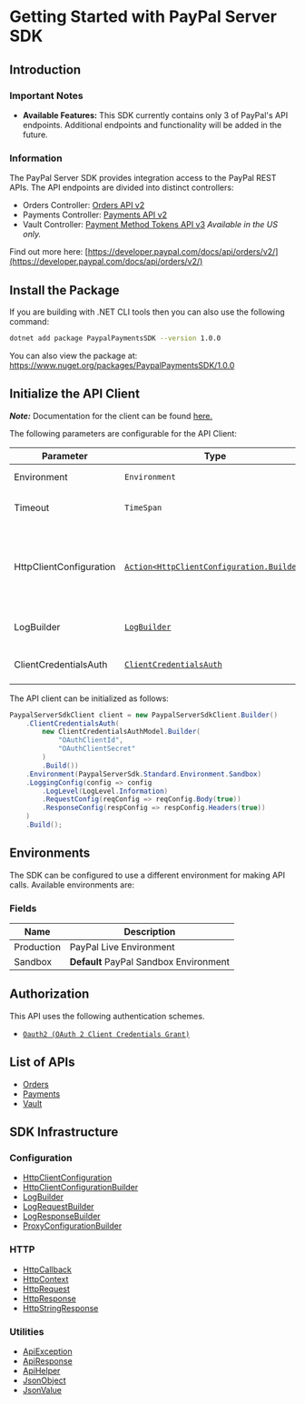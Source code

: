 
# Getting Started with PayPal Server SDK

## Introduction

### Important Notes

- **Available Features:** This SDK currently contains only 3 of PayPal's API endpoints. Additional endpoints and functionality will be added in the future.

### Information

The PayPal Server SDK provides integration access to the PayPal REST APIs. The API endpoints are divided into distinct controllers:

- Orders Controller: <a href="https://developer.paypal.com/docs/api/orders/v2/">Orders API v2</a>
- Payments Controller: <a href="https://developer.paypal.com/docs/api/payments/v2/">Payments API v2</a>
- Vault Controller: <a href="https://developer.paypal.com/docs/api/payment-tokens/v3/">Payment Method Tokens API v3</a> *Available in the US only.*

Find out more here: [https://developer.paypal.com/docs/api/orders/v2/](https://developer.paypal.com/docs/api/orders/v2/)

## Install the Package

If you are building with .NET CLI tools then you can also use the following command:

```bash
dotnet add package PaypalPaymentsSDK --version 1.0.0
```

You can also view the package at:
https://www.nuget.org/packages/PaypalPaymentsSDK/1.0.0

## Initialize the API Client

**_Note:_** Documentation for the client can be found [here.](https://www.github.com/WasifMatic/paypal-payments-dotnet-sdk/tree/1.0.0/doc/client.md)

The following parameters are configurable for the API Client:

| Parameter | Type | Description |
|  --- | --- | --- |
| Environment | `Environment` | The API environment. <br> **Default: `Environment.Sandbox`** |
| Timeout | `TimeSpan` | Http client timeout.<br>*Default*: `TimeSpan.FromSeconds(100)` |
| HttpClientConfiguration | [`Action<HttpClientConfiguration.Builder>`](https://www.github.com/WasifMatic/paypal-payments-dotnet-sdk/tree/1.0.0/doc/http-client-configuration-builder.md) | Action delegate that configures the HTTP client by using the HttpClientConfiguration.Builder for customizing API call settings.<br>*Default*: `new HttpClient()` |
| LogBuilder | [`LogBuilder`](https://www.github.com/WasifMatic/paypal-payments-dotnet-sdk/tree/1.0.0/doc/log-builder.md) | Represents the logging configuration builder for API calls |
| ClientCredentialsAuth | [`ClientCredentialsAuth`](https://www.github.com/WasifMatic/paypal-payments-dotnet-sdk/tree/1.0.0/doc/auth/oauth-2-client-credentials-grant.md) | The Credentials Setter for OAuth 2 Client Credentials Grant |

The API client can be initialized as follows:

```csharp
PaypalServerSdkClient client = new PaypalServerSdkClient.Builder()
    .ClientCredentialsAuth(
        new ClientCredentialsAuthModel.Builder(
            "OAuthClientId",
            "OAuthClientSecret"
        )
        .Build())
    .Environment(PaypalServerSdk.Standard.Environment.Sandbox)
    .LoggingConfig(config => config
        .LogLevel(LogLevel.Information)
        .RequestConfig(reqConfig => reqConfig.Body(true))
        .ResponseConfig(respConfig => respConfig.Headers(true))
    )
    .Build();
```

## Environments

The SDK can be configured to use a different environment for making API calls. Available environments are:

### Fields

| Name | Description |
|  --- | --- |
| Production | PayPal Live Environment |
| Sandbox | **Default** PayPal Sandbox Environment |

## Authorization

This API uses the following authentication schemes.

* [`Oauth2 (OAuth 2 Client Credentials Grant)`](https://www.github.com/WasifMatic/paypal-payments-dotnet-sdk/tree/1.0.0/doc/auth/oauth-2-client-credentials-grant.md)

## List of APIs

* [Orders](https://www.github.com/WasifMatic/paypal-payments-dotnet-sdk/tree/1.0.0/doc/controllers/orders.md)
* [Payments](https://www.github.com/WasifMatic/paypal-payments-dotnet-sdk/tree/1.0.0/doc/controllers/payments.md)
* [Vault](https://www.github.com/WasifMatic/paypal-payments-dotnet-sdk/tree/1.0.0/doc/controllers/vault.md)

## SDK Infrastructure

### Configuration

* [HttpClientConfiguration](https://www.github.com/WasifMatic/paypal-payments-dotnet-sdk/tree/1.0.0/doc/http-client-configuration.md)
* [HttpClientConfigurationBuilder](https://www.github.com/WasifMatic/paypal-payments-dotnet-sdk/tree/1.0.0/doc/http-client-configuration-builder.md)
* [LogBuilder](https://www.github.com/WasifMatic/paypal-payments-dotnet-sdk/tree/1.0.0/doc/log-builder.md)
* [LogRequestBuilder](https://www.github.com/WasifMatic/paypal-payments-dotnet-sdk/tree/1.0.0/doc/log-request-builder.md)
* [LogResponseBuilder](https://www.github.com/WasifMatic/paypal-payments-dotnet-sdk/tree/1.0.0/doc/log-response-builder.md)
* [ProxyConfigurationBuilder](https://www.github.com/WasifMatic/paypal-payments-dotnet-sdk/tree/1.0.0/doc/proxy-configuration-builder.md)

### HTTP

* [HttpCallback](https://www.github.com/WasifMatic/paypal-payments-dotnet-sdk/tree/1.0.0/doc/http-callback.md)
* [HttpContext](https://www.github.com/WasifMatic/paypal-payments-dotnet-sdk/tree/1.0.0/doc/http-context.md)
* [HttpRequest](https://www.github.com/WasifMatic/paypal-payments-dotnet-sdk/tree/1.0.0/doc/http-request.md)
* [HttpResponse](https://www.github.com/WasifMatic/paypal-payments-dotnet-sdk/tree/1.0.0/doc/http-response.md)
* [HttpStringResponse](https://www.github.com/WasifMatic/paypal-payments-dotnet-sdk/tree/1.0.0/doc/http-string-response.md)

### Utilities

* [ApiException](https://www.github.com/WasifMatic/paypal-payments-dotnet-sdk/tree/1.0.0/doc/api-exception.md)
* [ApiResponse](https://www.github.com/WasifMatic/paypal-payments-dotnet-sdk/tree/1.0.0/doc/api-response.md)
* [ApiHelper](https://www.github.com/WasifMatic/paypal-payments-dotnet-sdk/tree/1.0.0/doc/api-helper.md)
* [JsonObject](https://www.github.com/WasifMatic/paypal-payments-dotnet-sdk/tree/1.0.0/doc/json-object.md)
* [JsonValue](https://www.github.com/WasifMatic/paypal-payments-dotnet-sdk/tree/1.0.0/doc/json-value.md)


